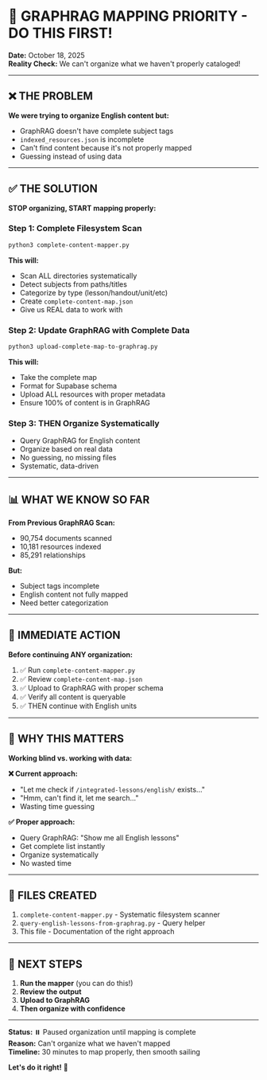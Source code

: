# 🧠 GRAPHRAG MAPPING PRIORITY - DO THIS FIRST!

**Date:** October 18, 2025  
**Reality Check:** We can't organize what we haven't properly cataloged!

---

## ❌ THE PROBLEM

**We were trying to organize English content but:**
- GraphRAG doesn't have complete subject tags
- `indexed_resources.json` is incomplete  
- Can't find content because it's not properly mapped
- Guessing instead of using data

---

## ✅ THE SOLUTION

**STOP organizing, START mapping properly:**

### **Step 1: Complete Filesystem Scan**
```bash
python3 complete-content-mapper.py
```

**This will:**
- Scan ALL directories systematically
- Detect subjects from paths/titles
- Categorize by type (lesson/handout/unit/etc)
- Create `complete-content-map.json`
- Give us REAL data to work with

### **Step 2: Update GraphRAG with Complete Data**
```bash
python3 upload-complete-map-to-graphrag.py
```

**This will:**
- Take the complete map
- Format for Supabase schema
- Upload ALL resources with proper metadata
- Ensure 100% of content is in GraphRAG

### **Step 3: THEN Organize Systematically**
- Query GraphRAG for English content
- Organize based on real data
- No guessing, no missing files
- Systematic, data-driven

---

## 📊 WHAT WE KNOW SO FAR

**From Previous GraphRAG Scan:**
- 90,754 documents scanned
- 10,181 resources indexed
- 85,291 relationships

**But:**
- Subject tags incomplete
- English content not fully mapped
- Need better categorization

---

## 🎯 IMMEDIATE ACTION

**Before continuing ANY organization:**

1. ✅ Run `complete-content-mapper.py`
2. ✅ Review `complete-content-map.json`
3. ✅ Upload to GraphRAG with proper schema
4. ✅ Verify all content is queryable
5. ✅ THEN continue with English units

---

## 🤝 WHY THIS MATTERS

**Working blind vs. working with data:**

**❌ Current approach:**
- "Let me check if `/integrated-lessons/english/` exists..."
- "Hmm, can't find it, let me search..."
- Wasting time guessing

**✅ Proper approach:**
- Query GraphRAG: "Show me all English lessons"
- Get complete list instantly
- Organize systematically
- No wasted time

---

## 📁 FILES CREATED

1. `complete-content-mapper.py` - Systematic filesystem scanner
2. `query-english-lessons-from-graphrag.py` - Query helper
3. This file - Documentation of the right approach

---

## 🚀 NEXT STEPS

1. **Run the mapper** (you can do this!)
2. **Review the output**
3. **Upload to GraphRAG** 
4. **Then organize with confidence**

---

**Status:** ⏸️ Paused organization until mapping is complete  
**Reason:** Can't organize what we haven't mapped  
**Timeline:** 30 minutes to map properly, then smooth sailing

**Let's do it right!** 🎯

